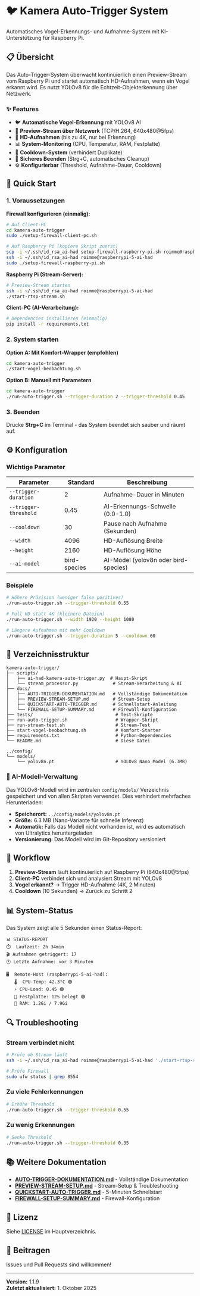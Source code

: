 # 🐦 Kamera Auto-Trigger System

Automatisches Vogel-Erkennungs- und Aufnahme-System mit KI-Unterstützung für Raspberry Pi.

## 📋 Übersicht

Das Auto-Trigger-System überwacht kontinuierlich einen Preview-Stream vom Raspberry Pi und startet automatisch HD-Aufnahmen, wenn ein Vogel erkannt wird. Es nutzt YOLOv8 für die Echtzeit-Objekterkennung über Netzwerk.

### ✨ Features

- 🐦 **Automatische Vogel-Erkennung** mit YOLOv8 AI
- 📡 **Preview-Stream über Netzwerk** (TCP/H.264, 640x480@5fps)
- 🎥 **HD-Aufnahmen** (bis zu 4K, nur bei Erkennung)
- 📊 **System-Monitoring** (CPU, Temperatur, RAM, Festplatte)
- 🔄 **Cooldown-System** (verhindert Duplikate)
- 🛑 **Sicheres Beenden** (Strg+C, automatisches Cleanup)
- ⚙️ **Konfigurierbar** (Threshold, Aufnahme-Dauer, Cooldown)

## 🚀 Quick Start

### 1. Voraussetzungen

**Firewall konfigurieren (einmalig):**
```bash
# Auf Client-PC
cd kamera-auto-trigger
sudo ./setup-firewall-client-pc.sh

# Auf Raspberry Pi (kopiere Skript zuerst)
scp -i ~/.ssh/id_rsa_ai-had setup-firewall-raspberry-pi.sh roimme@raspberrypi-5-ai-had:~/
ssh -i ~/.ssh/id_rsa_ai-had roimme@raspberrypi-5-ai-had
sudo ./setup-firewall-raspberry-pi.sh
```

**Raspberry Pi (Stream-Server):**
```bash
# Preview-Stream starten
ssh -i ~/.ssh/id_rsa_ai-had roimme@raspberrypi-5-ai-had
./start-rtsp-stream.sh
```

**Client-PC (AI-Verarbeitung):**
```bash
# Dependencies installieren (einmalig)
pip install -r requirements.txt
```

### 2. System starten

**Option A: Mit Komfort-Wrapper (empfohlen)**
```bash
cd kamera-auto-trigger
./start-vogel-beobachtung.sh
```

**Option B: Manuell mit Parametern**
```bash
cd kamera-auto-trigger
./run-auto-trigger.sh --trigger-duration 2 --trigger-threshold 0.45
```

### 3. Beenden

Drücke **Strg+C** im Terminal - das System beendet sich sauber und räumt auf.

## ⚙️ Konfiguration

### Wichtige Parameter

| Parameter | Standard | Beschreibung |
|-----------|----------|--------------|
| `--trigger-duration` | 2 | Aufnahme-Dauer in Minuten |
| `--trigger-threshold` | 0.45 | AI-Erkennungs-Schwelle (0.0-1.0) |
| `--cooldown` | 30 | Pause nach Aufnahme (Sekunden) |
| `--width` | 4096 | HD-Auflösung Breite |
| `--height` | 2160 | HD-Auflösung Höhe |
| `--ai-model` | bird-species | AI-Model (yolov8n oder bird-species) |

### Beispiele

```bash
# Höhere Präzision (weniger false positives)
./run-auto-trigger.sh --trigger-threshold 0.55

# Full HD statt 4K (kleinere Dateien)
./run-auto-trigger.sh --width 1920 --height 1080

# Längere Aufnahmen mit mehr Cooldown
./run-auto-trigger.sh --trigger-duration 5 --cooldown 60
```

## 📁 Verzeichnisstruktur

```
kamera-auto-trigger/
├── scripts/
│   ├── ai-had-kamera-auto-trigger.py  # Haupt-Skript
│   └── stream_processor.py             # Stream-Verarbeitung & AI
├── docs/
│   ├── AUTO-TRIGGER-DOKUMENTATION.md   # Vollständige Dokumentation
│   ├── PREVIEW-STREAM-SETUP.md         # Stream-Setup
│   ├── QUICKSTART-AUTO-TRIGGER.md      # Schnellstart-Anleitung
│   └── FIREWALL-SETUP-SUMMARY.md       # Firewall-Konfiguration
├── tests/                               # Test-Skripte
├── run-auto-trigger.sh                  # Wrapper-Skript
├── run-stream-test.sh                   # Stream-Test
├── start-vogel-beobachtung.sh           # Komfort-Starter
├── requirements.txt                     # Python-Dependencies
└── README.md                            # Diese Datei

../config/
└── models/
    └── yolov8n.pt                       # YOLOv8 Nano Model (6.3MB)
```

### 🤖 AI-Modell-Verwaltung

Das YOLOv8-Modell wird im zentralen `config/models/` Verzeichnis gespeichert und von allen Skripten verwendet. Dies verhindert mehrfaches Herunterladen:

- **Speicherort:** `../config/models/yolov8n.pt`
- **Größe:** 6.3 MB (Nano-Variante für schnelle Inferenz)
- **Automatik:** Falls das Modell nicht vorhanden ist, wird es automatisch von Ultralytics heruntergeladen
- **Versionierung:** Das Modell wird im Git-Repository versioniert

## 🎯 Workflow

1. **Preview-Stream** läuft kontinuierlich auf Raspberry Pi (640x480@5fps)
2. **Client-PC** verbindet sich und analysiert Stream mit YOLOv8
3. **Vogel erkannt?** → Trigger HD-Aufnahme (4K, 2 Minuten)
4. **Cooldown** (10 Sekunden) → Zurück zu Schritt 2

## 📊 System-Status

Das System zeigt alle 5 Sekunden einen Status-Report:

```
📊 STATUS-REPORT
⏱️  Laufzeit: 2h 34min
🎬 Aufnahmen getriggert: 17
🕐 Letzte Aufnahme: vor 3 Minuten

🖥️  Remote-Host (raspberrypi-5-ai-had):
   🌡️  CPU-Temp: 42.3°C 🟢
   ⚡ CPU-Load: 0.45 🟢
   💾 Festplatte: 12% belegt 🟢
   💭 RAM: 1.2Gi / 7.9Gi
```

## 🔍 Troubleshooting

### Stream verbindet nicht

```bash
# Prüfe ob Stream läuft
ssh -i ~/.ssh/id_rsa_ai-had roimme@raspberrypi-5-ai-had './start-rtsp-stream.sh --status'

# Prüfe Firewall
sudo ufw status | grep 8554
```

### Zu viele Fehlerkennungen

```bash
# Erhöhe Threshold
./run-auto-trigger.sh --trigger-threshold 0.55
```

### Zu wenig Erkennungen

```bash
# Senke Threshold
./run-auto-trigger.sh --trigger-threshold 0.35
```

## 📚 Weitere Dokumentation

- **[AUTO-TRIGGER-DOKUMENTATION.md](docs/AUTO-TRIGGER-DOKUMENTATION.md)** - Vollständige Dokumentation
- **[PREVIEW-STREAM-SETUP.md](docs/PREVIEW-STREAM-SETUP.md)** - Stream-Setup & Troubleshooting
- **[QUICKSTART-AUTO-TRIGGER.md](docs/QUICKSTART-AUTO-TRIGGER.md)** - 5-Minuten Schnellstart
- **[FIREWALL-SETUP-SUMMARY.md](docs/FIREWALL-SETUP-SUMMARY.md)** - Firewall-Konfiguration

## 📝 Lizenz

Siehe [LICENSE](../LICENSE) im Hauptverzeichnis.

## 🤝 Beitragen

Issues und Pull Requests sind willkommen!

---

**Version:** 1.1.9  
**Zuletzt aktualisiert:** 1. Oktober 2025
